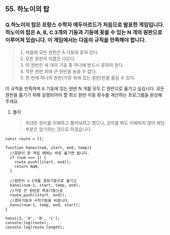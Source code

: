 ## 55. 하노이의 탑

### Q.하노이의 탑은 프랑스 수학자 에두아르드가 처음으로 발표한 게임입니다. 하노이의 탑은 A, B, C 3개의 기둥과 기둥에 꽂을 수 있는 N 개의 원판으로 이루어져 있습니다. 이 게임에서는 다음의 규칙을 만족해야 합니다.

> 1. 처음에 모든 원판은 A 기둥에 꽂혀 있다.
> 2. 모든 원판의 지름은 다르다.
> 3. 이 원반은 세 개의 기둥 중 하나에 반드시 꽂혀야 한다.
> 4. 작은 원반 위에 큰 원반을 놓을 수 없다.
> 5. 한 번에 하나의 원판(가장 위에 있는 원판)만을 옮길 수 있다.

이 규칙을 만족하며 A 기둥에 있는 원반 N 개를 모두 C 원반으로 옮기고 싶습니다.
모든 원반을 옮기기 위해 실행되어야 할 최소 원반 이동 횟수를 계산하는 프로그램을 완성해 주세요.

1. 풀이

   > 최대한 원리를 이해하고 풀어보려고 했으나, 강의를 봐도 이해되지 않아 해당 부분은 암기하는 것으로 하겠습니다.

```
const route = [];

function hanoi(num, start, end, temp){
  //원판이 한 개일 때에는 바로 옮기면 됩니다.
  if (num === 1) {
    route.push([start, end]);
    return NaN;
  }

  //원반이 n-1개를 경유기둥으로 옮기고
  hanoi(num-1, start, temp, end);
  //가장 큰 원반은 목표기둥으로
  route.push([start, end]);
  //경유기둥과 시작기둥을 바꿉니다.
  hanoi(num-1, temp, end, start);
}

hanoi(3, 'A', 'B', 'C');
console.log(route);
console.log(route.length);
```
